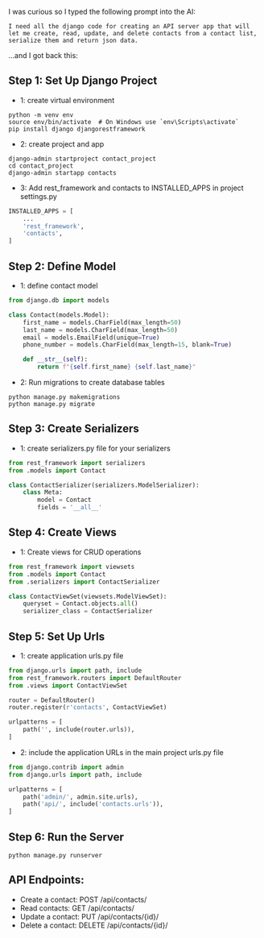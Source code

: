 I was curious so I typed the following prompt into the AI:
```
I need all the django code for creating an API server app that will let me create, read, update, and delete contacts from a contact list, serialize them and return json data.
```
...and I got back this:

## Step 1: Set Up Django Project

- 1: create virtual environment
```
python -m venv env
source env/bin/activate  # On Windows use `env\Scripts\activate`
pip install django djangorestframework
```
- 2: create project and app
```
django-admin startproject contact_project
cd contact_project
django-admin startapp contacts
```
- 3: Add rest_framework and contacts to INSTALLED_APPS in project settings.py
```py
INSTALLED_APPS = [
    ...
    'rest_framework',
    'contacts',
]
```
## Step 2: Define Model

- 1: define contact model
```py
from django.db import models

class Contact(models.Model):
    first_name = models.CharField(max_length=50)
    last_name = models.CharField(max_length=50)
    email = models.EmailField(unique=True)
    phone_number = models.CharField(max_length=15, blank=True)

    def __str__(self):
        return f"{self.first_name} {self.last_name}"

```
- 2: Run migrations to create database tables
```
python manage.py makemigrations
python manage.py migrate

```

## Step 3: Create Serializers
- 1: create serializers.py file for your serializers
```py
from rest_framework import serializers
from .models import Contact

class ContactSerializer(serializers.ModelSerializer):
    class Meta:
        model = Contact
        fields = '__all__'

```

## Step 4: Create Views
- 1: Create views for CRUD operations

```py
from rest_framework import viewsets
from .models import Contact
from .serializers import ContactSerializer

class ContactViewSet(viewsets.ModelViewSet):
    queryset = Contact.objects.all()
    serializer_class = ContactSerializer
```

## Step 5: Set Up Urls
- 1: create application urls.py file 

```py
from django.urls import path, include
from rest_framework.routers import DefaultRouter
from .views import ContactViewSet

router = DefaultRouter()
router.register(r'contacts', ContactViewSet)

urlpatterns = [
    path('', include(router.urls)),
]
```

- 2: include the application URLs in the main project urls.py file

```py
from django.contrib import admin
from django.urls import path, include

urlpatterns = [
    path('admin/', admin.site.urls),
    path('api/', include('contacts.urls')),
]
```
## Step 6: Run the Server
```
python manage.py runserver
```

## API Endpoints:
- Create a contact: POST /api/contacts/
- Read contacts: GET /api/contacts/
- Update a contact: PUT /api/contacts/{id}/
- Delete a contact: DELETE /api/contacts/{id}/